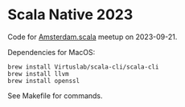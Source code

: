 # Scala Native 2023

Code for [Amsterdam.scala](https://www.meetup.com/amsterdam-scala/events/295913470/) meetup on 2023-09-21.

Dependencies for MacOS:

    brew install Virtuslab/scala-cli/scala-cli
    brew install llvm
    brew install openssl

See Makefile for commands.